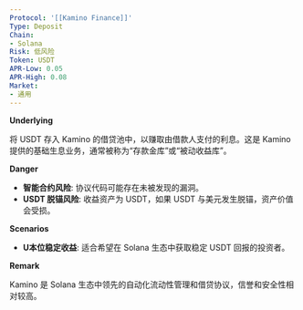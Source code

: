 ```yaml
---
Protocol: '[[Kamino Finance]]'
Type: Deposit
Chain:
- Solana
Risk: 低风险
Token: USDT
APR-Low: 0.05
APR-High: 0.08
Market:
- 通用
---
```

**Underlying**

将 USDT 存入 Kamino 的借贷池中，以赚取由借款人支付的利息。这是 Kamino 提供的基础生息业务，通常被称为“存款金库”或“被动收益库”。

**Danger**

- **智能合约风险**: 协议代码可能存在未被发现的漏洞。
- **USDT 脱锚风险**: 收益资产为 USDT，如果 USDT 与美元发生脱锚，资产价值会受损。

**Scenarios**

- **U本位稳定收益**: 适合希望在 Solana 生态中获取稳定 USDT 回报的投资者。

**Remark**

Kamino 是 Solana 生态中领先的自动化流动性管理和借贷协议，信誉和安全性相对较高。
